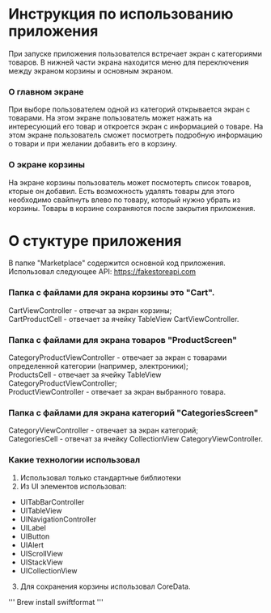 # Инструкция по использованию приложения 

При запуске приложения пользователся встречает экран с категориями товаров. В нижней части экрана находится меню для переключения между экраном корзины и основным экраном.

###  О главном экране
При выборе пользователем одной из категорий открывается экран с товарами. На этом экране пользователь может нажать на интересующий его товар и откроется экран с информацией о товаре. На этом экране пользователь сможет посмотреть подробную информацию о товари и при желании добавить его в корзину. 

###  О экране корзины 
На экране корзины пользователь может посмотерть список товаров, кторые он добавил. Есть возможность удалять товары для этого необходимо свайпнуть влево по товару, который нужно убрать из корзины. Товары в корзине сохраняются после закрытия приложения. 

# О стуктуре приложения 
В папке "Marketplace" содержится основной код приложения. 
Использовал следующее API: https://fakestoreapi.com

###  Папка с файлами для экрана корзины это "Cart". 
CartViewController - отвечат за экран корзины; \
CartProductCell - отвечает за ячейку TableView CartViewController.

###  Папка с файлами для экрана товаров "ProductScreen"
CategoryProductViewController - отвечает за экран с товарами определенной категории (например, электроники); \
ProductsCell - отвечает за ячейку TableView CategoryProductViewController; \
ProductViewController - отвечает за экран выбранного товара. 

###  Папка с файлами для экрана категорий "CategoriesScreen"
CategoryViewController - отвечает за экран категорий; \
CategoriesCell - отвечат за ячейку CollectionView CategoryViewController.

###  Какие технологии использовал 
1. Использовал только стандартные библиотеки 
2. Из UI элементов использовал: 
 - UITabBarController
 - UITableView
 - UINavigationController
 - UILabel
 - UIButton
 - UIAlert
 - UIScrollView
 - UIStackView
 - UICollectionView
3. Для сохранения корзины использовал CoreData.

'''
Brew install swiftformat
'''

